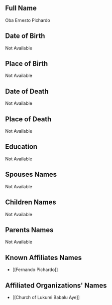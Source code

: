 ## Full Name
Oba Ernesto Pichardo

## Date of Birth
Not Available

## Place of Birth
Not Available

## Date of Death
Not Available

## Place of Death
Not Available

## Education
Not Available

## Spouses Names
Not Available

## Children Names
Not Available

## Parents Names
Not Available

## Known Affiliates Names
- [[Fernando Pichardo]]

## Affiliated Organizations' Names
- [[Church of Lukumi Babalu Aye]]

